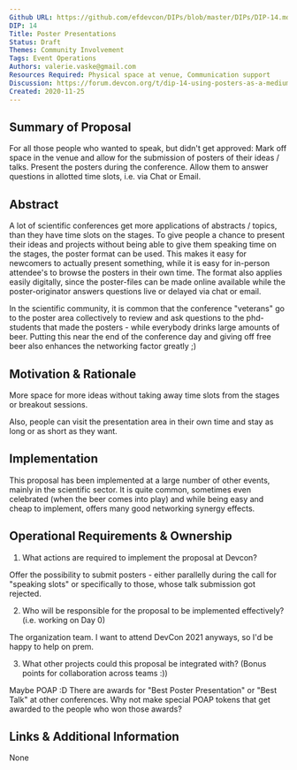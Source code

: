 ```yaml
---
Github URL: https://github.com/efdevcon/DIPs/blob/master/DIPs/DIP-14.md
DIP: 14
Title: Poster Presentations
Status: Draft
Themes: Community Involvement
Tags: Event Operations
Authors: valerie.vaske@gmail.com
Resources Required: Physical space at venue, Communication support
Discussion: https://forum.devcon.org/t/dip-14-using-posters-as-a-medium-alongside-talks/174/2
Created: 2020-11-25
---
```


## Summary of Proposal

For all those people who wanted to speak, but didn't get approved: 
Mark off space in the venue and allow for the submission of posters of their ideas / talks. 
Present the posters during the conference. 
Allow them to answer questions in allotted time slots, i.e. via Chat or Email. 

## Abstract
A lot of scientific conferences get more applications of abstracts / topics, than they have time slots on the stages. 
To give people a chance to present their ideas and projects without being able to give them speaking time on the stages, the poster format can be used. 
This makes it easy for newcomers to actually present something, while it is easy for in-person attendee's to browse the posters in their own time. 
The format also applies easily digitally, since the poster-files can be made online available while the poster-originator answers questions live or delayed via chat or email.  

In the scientific community, it is common that the conference "veterans" go to the poster area collectively to review and ask questions to the phd-students that made the posters - while everybody drinks large amounts of beer. 
Putting this near the end of the conference day and giving off free beer also enhances the networking factor greatly ;) 

## Motivation & Rationale
More space for more ideas without taking away time slots from the stages or breakout sessions. 

Also, people can visit the presentation area in their own time and stay as long or as short as they want. 

## Implementation
This proposal has been implemented at a large number of other events, mainly in the scientific sector. 
It is quite common, sometimes even celebrated (when the beer comes into play) and while being easy and cheap to implement, offers many good networking synergy effects. 

## Operational Requirements & Ownership
1. What actions are required to implement the proposal at Devcon?

Offer the possibility to submit posters - either parallelly during the call for "speaking slots" or specifically to those, whose talk submission got rejected. 

2. Who will be responsible for the proposal to be implemented effectively? (i.e. working on Day 0)

The organization team. 
I want to attend DevCon 2021 anyways, so I'd be happy to help on prem. 

3. What other projects could this proposal be integrated with? (Bonus points for collaboration across teams :))

Maybe POAP :D 
There are awards for "Best Poster Presentation" or "Best Talk" at other conferences. 
Why not make special POAP tokens that get awarded to the people who won those awards?

## Links & Additional Information
None
